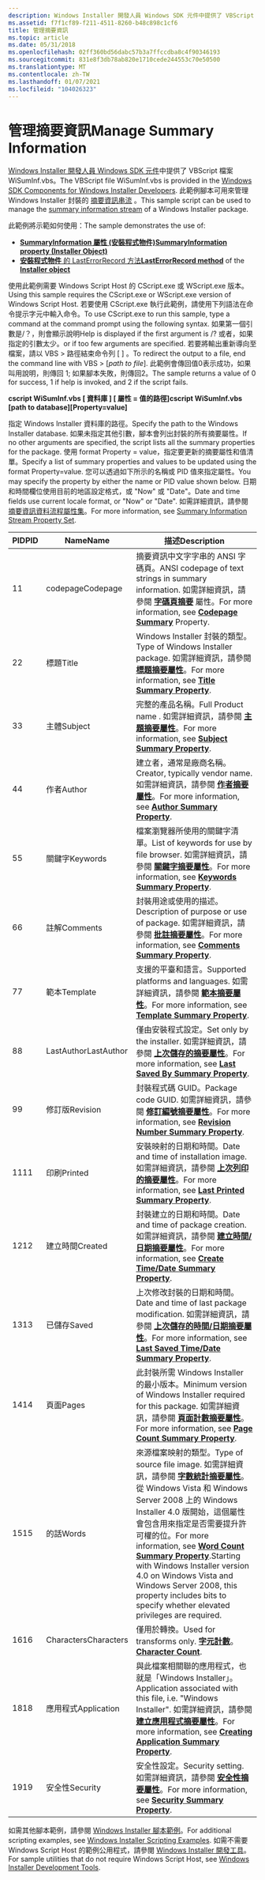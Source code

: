 ```yaml
---
description: Windows Installer 開發人員 Windows SDK 元件中提供了 VBScript 檔案 WiSumInf.vbs。 此範例腳本可用來管理 Windows Installer 封裝的摘要資訊串流。
ms.assetid: f7f1cf89-f211-4511-8260-b48c898c1cf6
title: 管理摘要資訊
ms.topic: article
ms.date: 05/31/2018
ms.openlocfilehash: 02ff360bd56dabc57b3a7ffccdba8c4f90346193
ms.sourcegitcommit: 831e8f3db78ab820e1710cede244553c70e50500
ms.translationtype: MT
ms.contentlocale: zh-TW
ms.lasthandoff: 01/07/2021
ms.locfileid: "104026323"
---
```

# <a name="manage-summary-information"></a><span data-ttu-id="cdc3d-104">管理摘要資訊</span><span class="sxs-lookup"><span data-stu-id="cdc3d-104">Manage Summary Information</span></span>

<span data-ttu-id="cdc3d-105">[Windows Installer 開發人員 Windows SDK 元件](platform-sdk-components-for-windows-installer-developers.md)中提供了 VBScript 檔案 WiSumInf.vbs。</span><span class="sxs-lookup"><span data-stu-id="cdc3d-105">The VBScript file WiSumInf.vbs is provided in the [Windows SDK Components for Windows Installer Developers](platform-sdk-components-for-windows-installer-developers.md).</span></span> <span data-ttu-id="cdc3d-106">此範例腳本可用來管理 Windows Installer 封裝的 [摘要資訊串流](summary-information-stream.md) 。</span><span class="sxs-lookup"><span data-stu-id="cdc3d-106">This sample script can be used to manage the [summary information stream](summary-information-stream.md) of a Windows Installer package.</span></span>

<span data-ttu-id="cdc3d-107">此範例將示範如何使用：</span><span class="sxs-lookup"><span data-stu-id="cdc3d-107">The sample demonstrates the use of:</span></span>

-   [<span data-ttu-id="cdc3d-108">**SummaryInformation 屬性 (安裝程式物件)**</span><span class="sxs-lookup"><span data-stu-id="cdc3d-108">**SummaryInformation property (Installer Object)**</span></span>](installer-summaryinformation.md)
-   <span data-ttu-id="cdc3d-109">[](installer-lasterrorrecord.md) [**安裝程式物件** 的 LastErrorRecord 方法](installer-object.md)</span><span class="sxs-lookup"><span data-stu-id="cdc3d-109">[**LastErrorRecord method**](installer-lasterrorrecord.md) of the [**Installer object**](installer-object.md)</span></span>

<span data-ttu-id="cdc3d-110">使用此範例需要 Windows Script Host 的 CScript.exe 或 WScript.exe 版本。</span><span class="sxs-lookup"><span data-stu-id="cdc3d-110">Using this sample requires the CScript.exe or WScript.exe version of Windows Script Host.</span></span> <span data-ttu-id="cdc3d-111">若要使用 CScript.exe 執行此範例，請使用下列語法在命令提示字元中輸入命令。</span><span class="sxs-lookup"><span data-stu-id="cdc3d-111">To use CScript.exe to run this sample, type a command at the command prompt using the following syntax.</span></span> <span data-ttu-id="cdc3d-112">如果第一個引數是/？，則會顯示說明</span><span class="sxs-lookup"><span data-stu-id="cdc3d-112">Help is displayed if the first argument is /?</span></span> <span data-ttu-id="cdc3d-113">或者，如果指定的引數太少。</span><span class="sxs-lookup"><span data-stu-id="cdc3d-113">or if too few arguments are specified.</span></span> <span data-ttu-id="cdc3d-114">若要將輸出重新導向至檔案，請以 VBS > 路徑結束命令列 \[  \] 。</span><span class="sxs-lookup"><span data-stu-id="cdc3d-114">To redirect the output to a file, end the command line with VBS > \[*path to file*\].</span></span> <span data-ttu-id="cdc3d-115">此範例會傳回值0表示成功，如果叫用說明，則傳回 1; 如果腳本失敗，則傳回2。</span><span class="sxs-lookup"><span data-stu-id="cdc3d-115">The sample returns a value of 0 for success, 1 if help is invoked, and 2 if the script fails.</span></span>

<span data-ttu-id="cdc3d-116">**cscript WiSumInf.vbs \[ 資料庫 \] \[ 屬性 = 值的路徑\]**</span><span class="sxs-lookup"><span data-stu-id="cdc3d-116">**cscript WiSumInf.vbs \[path to database\]\[Property=value\]**</span></span>

<span data-ttu-id="cdc3d-117">指定 Windows Installer 資料庫的路徑。</span><span class="sxs-lookup"><span data-stu-id="cdc3d-117">Specify the path to the Windows Installer database.</span></span> <span data-ttu-id="cdc3d-118">如果未指定其他引數，腳本會列出封裝的所有摘要屬性。</span><span class="sxs-lookup"><span data-stu-id="cdc3d-118">If no other arguments are specified, the script lists all the summary properties for the package.</span></span> <span data-ttu-id="cdc3d-119">使用 format Property = value，指定要更新的摘要屬性和值清單。</span><span class="sxs-lookup"><span data-stu-id="cdc3d-119">Specify a list of summary properties and values to be updated using the format Property=value.</span></span> <span data-ttu-id="cdc3d-120">您可以透過如下所示的名稱或 PID 值來指定屬性。</span><span class="sxs-lookup"><span data-stu-id="cdc3d-120">You may specify the property by either the name or PID value shown below.</span></span> <span data-ttu-id="cdc3d-121">日期和時間欄位使用目前的地區設定格式，或 "Now" 或 "Date"。</span><span class="sxs-lookup"><span data-stu-id="cdc3d-121">Date and time fields use current locale format, or "Now" or "Date".</span></span> <span data-ttu-id="cdc3d-122">如需詳細資訊，請參閱 [摘要資訊資料流程屬性集](summary-information-stream-property-set.md)。</span><span class="sxs-lookup"><span data-stu-id="cdc3d-122">For more information, see [Summary Information Stream Property Set](summary-information-stream-property-set.md).</span></span>



| <span data-ttu-id="cdc3d-123">PID</span><span class="sxs-lookup"><span data-stu-id="cdc3d-123">PID</span></span> | <span data-ttu-id="cdc3d-124">Name</span><span class="sxs-lookup"><span data-stu-id="cdc3d-124">Name</span></span>        | <span data-ttu-id="cdc3d-125">描述</span><span class="sxs-lookup"><span data-stu-id="cdc3d-125">Description</span></span>                                                                                                                                                                                                                                                                                      |
|-----|-------------|--------------------------------------------------------------------------------------------------------------------------------------------------------------------------------------------------------------------------------------------------------------------------------------------------|
| <span data-ttu-id="cdc3d-126">1</span><span class="sxs-lookup"><span data-stu-id="cdc3d-126">1</span></span>   | <span data-ttu-id="cdc3d-127">codepage</span><span class="sxs-lookup"><span data-stu-id="cdc3d-127">Codepage</span></span>    | <span data-ttu-id="cdc3d-128">摘要資訊中文字字串的 ANSI 字碼頁。</span><span class="sxs-lookup"><span data-stu-id="cdc3d-128">ANSI codepage of text strings in summary information.</span></span> <span data-ttu-id="cdc3d-129">如需詳細資訊，請參閱 [**字碼頁摘要**](codepage-summary.md) 屬性。</span><span class="sxs-lookup"><span data-stu-id="cdc3d-129">For more information, see [**Codepage Summary**](codepage-summary.md) Property.</span></span>                                                                                                                                                           |
| <span data-ttu-id="cdc3d-130">2</span><span class="sxs-lookup"><span data-stu-id="cdc3d-130">2</span></span>   | <span data-ttu-id="cdc3d-131">標題</span><span class="sxs-lookup"><span data-stu-id="cdc3d-131">Title</span></span>       | <span data-ttu-id="cdc3d-132">Windows Installer 封裝的類型。</span><span class="sxs-lookup"><span data-stu-id="cdc3d-132">Type of Windows Installer package.</span></span> <span data-ttu-id="cdc3d-133">如需詳細資訊，請參閱 [**標題摘要屬性**](title-summary.md)。</span><span class="sxs-lookup"><span data-stu-id="cdc3d-133">For more information, see [**Title Summary Property**](title-summary.md).</span></span>                                                                                                                                                                                    |
| <span data-ttu-id="cdc3d-134">3</span><span class="sxs-lookup"><span data-stu-id="cdc3d-134">3</span></span>   | <span data-ttu-id="cdc3d-135">主體</span><span class="sxs-lookup"><span data-stu-id="cdc3d-135">Subject</span></span>     | <span data-ttu-id="cdc3d-136">完整的產品名稱。</span><span class="sxs-lookup"><span data-stu-id="cdc3d-136">Full Product name .</span></span> <span data-ttu-id="cdc3d-137">如需詳細資訊，請參閱 [**主題摘要屬性**](subject-summary.md)。</span><span class="sxs-lookup"><span data-stu-id="cdc3d-137">For more information, see [**Subject Summary Property**](subject-summary.md).</span></span>                                                                                                                                                                                               |
| <span data-ttu-id="cdc3d-138">4</span><span class="sxs-lookup"><span data-stu-id="cdc3d-138">4</span></span>   | <span data-ttu-id="cdc3d-139">作者</span><span class="sxs-lookup"><span data-stu-id="cdc3d-139">Author</span></span>      | <span data-ttu-id="cdc3d-140">建立者，通常是廠商名稱。</span><span class="sxs-lookup"><span data-stu-id="cdc3d-140">Creator, typically vendor name.</span></span> <span data-ttu-id="cdc3d-141">如需詳細資訊，請參閱 [**作者摘要屬性**](author-summary.md)。</span><span class="sxs-lookup"><span data-stu-id="cdc3d-141">For more information, see [**Author Summary Property**](author-summary.md).</span></span>                                                                                                                                                                                     |
| <span data-ttu-id="cdc3d-142">5</span><span class="sxs-lookup"><span data-stu-id="cdc3d-142">5</span></span>   | <span data-ttu-id="cdc3d-143">關鍵字</span><span class="sxs-lookup"><span data-stu-id="cdc3d-143">Keywords</span></span>    | <span data-ttu-id="cdc3d-144">檔案瀏覽器所使用的關鍵字清單。</span><span class="sxs-lookup"><span data-stu-id="cdc3d-144">List of keywords for use by file browser.</span></span> <span data-ttu-id="cdc3d-145">如需詳細資訊，請參閱 [**關鍵字摘要屬性**](keywords-summary.md)。</span><span class="sxs-lookup"><span data-stu-id="cdc3d-145">For more information, see [**Keywords Summary Property**](keywords-summary.md).</span></span>                                                                                                                                                                       |
| <span data-ttu-id="cdc3d-146">6</span><span class="sxs-lookup"><span data-stu-id="cdc3d-146">6</span></span>   | <span data-ttu-id="cdc3d-147">註解</span><span class="sxs-lookup"><span data-stu-id="cdc3d-147">Comments</span></span>    | <span data-ttu-id="cdc3d-148">封裝用途或使用的描述。</span><span class="sxs-lookup"><span data-stu-id="cdc3d-148">Description of purpose or use of package.</span></span> <span data-ttu-id="cdc3d-149">如需詳細資訊，請參閱 [**批註摘要屬性**](comments-summary.md)。</span><span class="sxs-lookup"><span data-stu-id="cdc3d-149">For more information, see [**Comments Summary Property**](comments-summary.md).</span></span>                                                                                                                                                                       |
| <span data-ttu-id="cdc3d-150">7</span><span class="sxs-lookup"><span data-stu-id="cdc3d-150">7</span></span>   | <span data-ttu-id="cdc3d-151">範本</span><span class="sxs-lookup"><span data-stu-id="cdc3d-151">Template</span></span>    | <span data-ttu-id="cdc3d-152">支援的平臺和語言。</span><span class="sxs-lookup"><span data-stu-id="cdc3d-152">Supported platforms and languages.</span></span> <span data-ttu-id="cdc3d-153">如需詳細資訊，請參閱 [**範本摘要屬性**](template-summary.md)。</span><span class="sxs-lookup"><span data-stu-id="cdc3d-153">For more information, see [**Template Summary Property**](template-summary.md).</span></span>                                                                                                                                                                              |
| <span data-ttu-id="cdc3d-154">8</span><span class="sxs-lookup"><span data-stu-id="cdc3d-154">8</span></span>   | <span data-ttu-id="cdc3d-155">LastAuthor</span><span class="sxs-lookup"><span data-stu-id="cdc3d-155">LastAuthor</span></span>  | <span data-ttu-id="cdc3d-156">僅由安裝程式設定。</span><span class="sxs-lookup"><span data-stu-id="cdc3d-156">Set only by the installer.</span></span> <span data-ttu-id="cdc3d-157">如需詳細資訊，請參閱 [**上次儲存的摘要屬性**](last-saved-by-summary.md)。</span><span class="sxs-lookup"><span data-stu-id="cdc3d-157">For more information, see [**Last Saved By Summary Property**](last-saved-by-summary.md).</span></span>                                                                                                                                                                            |
| <span data-ttu-id="cdc3d-158">9</span><span class="sxs-lookup"><span data-stu-id="cdc3d-158">9</span></span>   | <span data-ttu-id="cdc3d-159">修訂版</span><span class="sxs-lookup"><span data-stu-id="cdc3d-159">Revision</span></span>    | <span data-ttu-id="cdc3d-160">封裝程式碼 GUID。</span><span class="sxs-lookup"><span data-stu-id="cdc3d-160">Package code GUID.</span></span> <span data-ttu-id="cdc3d-161">如需詳細資訊，請參閱 [**修訂編號摘要屬性**](revision-number-summary.md)。</span><span class="sxs-lookup"><span data-stu-id="cdc3d-161">For more information, see [**Revision Number Summary Property**](revision-number-summary.md).</span></span>                                                                                                                                                                                |
| <span data-ttu-id="cdc3d-162">11</span><span class="sxs-lookup"><span data-stu-id="cdc3d-162">11</span></span>  | <span data-ttu-id="cdc3d-163">印刷</span><span class="sxs-lookup"><span data-stu-id="cdc3d-163">Printed</span></span>     | <span data-ttu-id="cdc3d-164">安裝映射的日期和時間。</span><span class="sxs-lookup"><span data-stu-id="cdc3d-164">Date and time of installation image.</span></span> <span data-ttu-id="cdc3d-165">如需詳細資訊，請參閱 [**上次列印的摘要屬性**](last-printed-summary.md)。</span><span class="sxs-lookup"><span data-stu-id="cdc3d-165">For more information, see [**Last Printed Summary Property**](last-printed-summary.md).</span></span>                                                                                                                                                                    |
| <span data-ttu-id="cdc3d-166">12</span><span class="sxs-lookup"><span data-stu-id="cdc3d-166">12</span></span>  | <span data-ttu-id="cdc3d-167">建立時間</span><span class="sxs-lookup"><span data-stu-id="cdc3d-167">Created</span></span>     | <span data-ttu-id="cdc3d-168">封裝建立的日期和時間。</span><span class="sxs-lookup"><span data-stu-id="cdc3d-168">Date and time of package creation.</span></span> <span data-ttu-id="cdc3d-169">如需詳細資訊，請參閱 [**建立時間/日期摘要屬性**](create-time-date-summary.md)。</span><span class="sxs-lookup"><span data-stu-id="cdc3d-169">For more information, see [**Create Time/Date Summary Property**](create-time-date-summary.md).</span></span>                                                                                                                                                              |
| <span data-ttu-id="cdc3d-170">13</span><span class="sxs-lookup"><span data-stu-id="cdc3d-170">13</span></span>  | <span data-ttu-id="cdc3d-171">已儲存</span><span class="sxs-lookup"><span data-stu-id="cdc3d-171">Saved</span></span>       | <span data-ttu-id="cdc3d-172">上次修改封裝的日期和時間。</span><span class="sxs-lookup"><span data-stu-id="cdc3d-172">Date and time of last package modification.</span></span> <span data-ttu-id="cdc3d-173">如需詳細資訊，請參閱 [**上次儲存的時間/日期摘要屬性**](last-saved-time-date-summary.md)。</span><span class="sxs-lookup"><span data-stu-id="cdc3d-173">For more information, see [**Last Saved Time/Date Summary Property**](last-saved-time-date-summary.md).</span></span>                                                                                                                                             |
| <span data-ttu-id="cdc3d-174">14</span><span class="sxs-lookup"><span data-stu-id="cdc3d-174">14</span></span>  | <span data-ttu-id="cdc3d-175">頁面</span><span class="sxs-lookup"><span data-stu-id="cdc3d-175">Pages</span></span>       | <span data-ttu-id="cdc3d-176">此封裝所需 Windows Installer 的最小版本。</span><span class="sxs-lookup"><span data-stu-id="cdc3d-176">Minimum version of Windows Installer required for this package.</span></span> <span data-ttu-id="cdc3d-177">如需詳細資訊，請參閱 [**頁面計數摘要屬性**](page-count-summary.md)。</span><span class="sxs-lookup"><span data-stu-id="cdc3d-177">For more information, see [**Page Count Summary Property**](page-count-summary.md).</span></span>                                                                                                                                             |
| <span data-ttu-id="cdc3d-178">15</span><span class="sxs-lookup"><span data-stu-id="cdc3d-178">15</span></span>  | <span data-ttu-id="cdc3d-179">的話</span><span class="sxs-lookup"><span data-stu-id="cdc3d-179">Words</span></span>       | <span data-ttu-id="cdc3d-180">來源檔案映射的類型。</span><span class="sxs-lookup"><span data-stu-id="cdc3d-180">Type of source file image.</span></span> <span data-ttu-id="cdc3d-181">如需詳細資訊，請參閱 [**字數統計摘要屬性**](word-count-summary.md)。從 Windows Vista 和 Windows Server 2008 上的 Windows Installer 4.0 版開始，這個屬性會包含用來指定是否需要提升許可權的位。</span><span class="sxs-lookup"><span data-stu-id="cdc3d-181">For more information, see [**Word Count Summary Property**](word-count-summary.md).Starting with Windows Installer version 4.0 on Windows Vista and Windows Server 2008, this property includes bits to specify whether elevated privileges are required.</span></span><br/> |
| <span data-ttu-id="cdc3d-182">16</span><span class="sxs-lookup"><span data-stu-id="cdc3d-182">16</span></span>  | <span data-ttu-id="cdc3d-183">Characters</span><span class="sxs-lookup"><span data-stu-id="cdc3d-183">Characters</span></span>  | <span data-ttu-id="cdc3d-184">僅用於轉換。</span><span class="sxs-lookup"><span data-stu-id="cdc3d-184">Used for transforms only.</span></span> <span data-ttu-id="cdc3d-185">[**字元計數**](character-count-summary.md)。</span><span class="sxs-lookup"><span data-stu-id="cdc3d-185">[**Character Count**](character-count-summary.md).</span></span>                                                                                                                                                                                                                    |
| <span data-ttu-id="cdc3d-186">18</span><span class="sxs-lookup"><span data-stu-id="cdc3d-186">18</span></span>  | <span data-ttu-id="cdc3d-187">應用程式</span><span class="sxs-lookup"><span data-stu-id="cdc3d-187">Application</span></span> | <span data-ttu-id="cdc3d-188">與此檔案相關聯的應用程式，也就是「Windows Installer」。</span><span class="sxs-lookup"><span data-stu-id="cdc3d-188">Application associated with this file, i.e. "Windows Installer".</span></span> <span data-ttu-id="cdc3d-189">如需詳細資訊，請參閱 [**建立應用程式摘要屬性**](creating-application-summary.md)。</span><span class="sxs-lookup"><span data-stu-id="cdc3d-189">For more information, see [**Creating Application Summary Property**](creating-application-summary.md).</span></span>                                                                                                                        |
| <span data-ttu-id="cdc3d-190">19</span><span class="sxs-lookup"><span data-stu-id="cdc3d-190">19</span></span>  | <span data-ttu-id="cdc3d-191">安全性</span><span class="sxs-lookup"><span data-stu-id="cdc3d-191">Security</span></span>    | <span data-ttu-id="cdc3d-192">安全性設定。</span><span class="sxs-lookup"><span data-stu-id="cdc3d-192">Security setting.</span></span> <span data-ttu-id="cdc3d-193">如需詳細資訊，請參閱 [**安全性摘要屬性**](security-summary.md)。</span><span class="sxs-lookup"><span data-stu-id="cdc3d-193">For more information, see [**Security Summary Property**](security-summary.md).</span></span>                                                                                                                                                                                               |



 

<span data-ttu-id="cdc3d-194">如需其他腳本範例，請參閱 [Windows Installer 腳本範例](windows-installer-scripting-examples.md)。</span><span class="sxs-lookup"><span data-stu-id="cdc3d-194">For additional scripting examples, see [Windows Installer Scripting Examples](windows-installer-scripting-examples.md).</span></span> <span data-ttu-id="cdc3d-195">如需不需要 Windows Script Host 的範例公用程式，請參閱 [Windows Installer 開發工具](windows-installer-development-tools.md)。</span><span class="sxs-lookup"><span data-stu-id="cdc3d-195">For sample utilities that do not require Windows Script Host, see [Windows Installer Development Tools](windows-installer-development-tools.md).</span></span>

 

 




